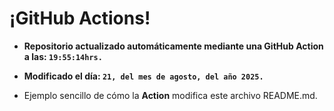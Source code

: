 # ¡GitHub Actions!
* **Repositorio actualizado automáticamente mediante una GitHub Action a las: `19:55:14hrs.`**
* **Modificado el día: `21, del mes de agosto, del año 2025.`**

* Ejemplo sencillo de cómo la **Action** modifica este archivo README.md.
